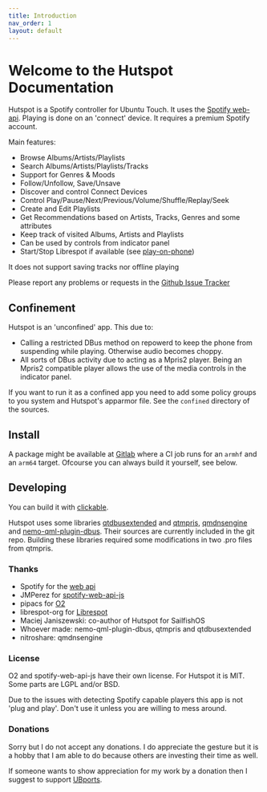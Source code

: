 ```yaml
---
title: Introduction
nav_order: 1
layout: default
---
```

#  Welcome to the Hutspot Documentation
Hutspot is a Spotify controller for Ubuntu Touch. It uses the [Spotify web-api](https://developer.spotify.com/documentation/web-api/). Playing is done on an 'connect' device. It requires a premium Spotify account. 

Main features:

 * Browse Albums/Artists/Playlists
 * Search Albums/Artists/Playlists/Tracks
 * Support for Genres & Moods
 * Follow/Unfollow, Save/Unsave
 * Discover and control Connect Devices
 * Control Play/Pause/Next/Previous/Volume/Shuffle/Replay/Seek
 * Create and Edit Playlists
 * Get Recommendations based on Artists, Tracks, Genres and some attributes
 * Keep track of visited Albums, Artists and Playlists
 * Can be used by controls from indicator panel
 * Start/Stop Librespot if available (see [play-on-phone](play-on-phone))

It does not support saving tracks nor offline playing

Please report any problems or requests in the [Github Issue Tracker](https://github.com/wdehoog/hutspot-ubports/issues)

## Confinement
Hutspot is an 'unconfined' app. This due to:
  * Calling a restricted DBus method on repowerd to keep the phone from suspending while playing. Otherwise audio becomes choppy.
  * All sorts of DBus activity due to acting as a Mpris2 player. Being an Mpris2 compatible player allows the use of the media controls in the indicator panel.

If you want to run it as a confined app you need to add some policy groups to you system and Hutspot's apparmor file. See the `confined` directory of the sources. 


## Install
A package might be available at [Gitlab](https://gitlab.com/wdehoog/hutspot-ut/-/pipelines) where a CI job runs for an ``armhf`` and an ``arm64`` target. Ofcourse you can always build it yourself, see below.


## Developing
You can build it with [clickable](http://clickable.bhdouglass.com/en/latest/).

Hutspot uses some libraries [qtdbusextended](https://github.com/nemomobile/qtdbusextended) and [qtmpris](https://git.merproject.org/mer-core/qtmpris), [qmdnsengine](https://github.com/nitroshare/qmdnsengine) and [nemo-qml-plugin-dbus](https://git.sailfishos.org/mer-core/nemo-qml-plugin-dbus). Their sources are currently included in the git repo. Building these libraries required some modifications in two .pro files from qtmpris.


### Thanks
 * Spotify for the [web api](https://developer.spotify.com/documentation/web-api/)
 * JMPerez for [spotify-web-api-js](https://github.com/JMPerez/spotify-web-api-js)
 * pipacs for [O2](https://github.com/pipacs/o2)
 * librespot-org for [Librespot](https://github.com/librespot-org/librespot)
 * Maciej Janiszewski: co-author of Hutspot for SailfishOS
 * Whoever made: nemo-qml-plugin-dbus, qtmpris and qtdbusextended
 * nitroshare: qmdnsengine

### License
O2 and spotify-web-api-js have their own license. For Hutspot it is MIT. Some parts are LGPL and/or BSD.

Due to the issues with detecting Spotify capable players this app is not 'plug and play'. Don't use it unless you are willing to mess around.

### Donations
Sorry but I do not accept any donations. I do appreciate the gesture but it is a hobby that I am able to do because others are investing their time as well.

If someone wants to show appreciation for my  work by a donation then I suggest to support [UBports](https://ubports.com/donate).

